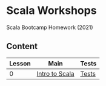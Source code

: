 # Scala Workshops
Scala Bootcamp Homework (2021)

## Content

| Lesson | Main                                                                             | Tests                                                                   |
| ------ | -------------------------------------------------------------------------------- | ----------------------------------------------------------------------  |
| 0      | [Intro to Scala](src/main/scala/com/workshops/intro/Intro.scala)                 | [Tests](src/test/scala/com/workshops/intro/IntroSpec.scala)            |
